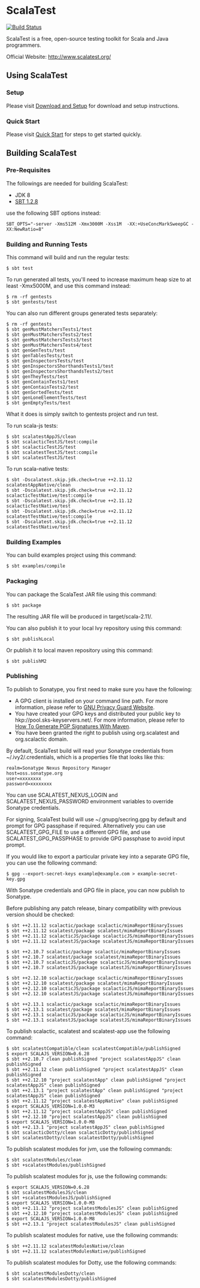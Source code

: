 ScalaTest
=========

[![Build Status](https://travis-ci.org/scalatest/scalatest.png?branch=3.1.x)](https://travis-ci.org/scalatest/scalatest)

ScalaTest is a free, open-source testing toolkit for Scala and
Java programmers.

Official Website: http://www.scalatest.org/

Using ScalaTest
---------------

### Setup

Please visit [Download and Setup](https://www.scala-sbt.org/1.x/docs/Setup.html) for download and setup instructions.

### Quick Start

Please visit [Quick Start](http://www.scalatest.org/quick_start) for steps to get started quickly.


Building ScalaTest
------------------

### Pre-Requisites

The followings are needed for building ScalaTest:

*   JDK 8
*   [SBT 1.2.8](https://www.scala-sbt.org/1.x/docs/Setup.html)

use the following SBT options instead:

    SBT_OPTS="-server -Xms512M -Xmx3000M -Xss1M  -XX:+UseConcMarkSweepGC -XX:NewRatio=8"

### Building and Running Tests

This command will build and run the regular tests:

  `$ sbt test`

To run generated all tests, you'll need to increase maximum heap size to at least -Xmx5000M, and use this command instead:

    $ rm -rf gentests
    $ sbt gentests/test
  
You can also run different groups generated tests separately: 
    
    $ rm -rf gentests
    $ sbt genMustMatchersTests1/test
    $ sbt genMustMatchersTests2/test
    $ sbt genMustMatchersTests3/test
    $ sbt genMustMatchersTests4/test
    $ sbt genGenTests/test
    $ sbt genTablesTests/test
    $ sbt genInspectorsTests/test
    $ sbt genInspectorsShorthandsTests1/test
    $ sbt genInspectorsShorthandsTests2/test
    $ sbt genTheyTests/test
    $ sbt genContainTests1/test
    $ sbt genContainTests2/test
    $ sbt genSortedTests/test
    $ sbt genLoneElementTests/test
    $ sbt genEmptyTests/test

What it does is simply switch to gentests project and run test.

To run scala-js tests: 

```
$ sbt scalatestAppJS/clean
$ sbt scalacticTestJS/test:compile
$ sbt scalacticTestJS/test
$ sbt scalatestTestJS/test:compile
$ sbt scalatestTestJS/test
```

To run scala-native tests: 

```
$ sbt -Dscalatest.skip.jdk.check=true ++2.11.12 scalatestAppNative/clean
$ sbt -Dscalatest.skip.jdk.check=true ++2.11.12 scalacticTestNative/test:compile
$ sbt -Dscalatest.skip.jdk.check=true ++2.11.12 scalacticTestNative/test
$ sbt -Dscalatest.skip.jdk.check=true ++2.11.12 scalatestTestNative/test:compile
$ sbt -Dscalatest.skip.jdk.check=true ++2.11.12 scalatestTestNative/test
```

### Building Examples

You can build examples project using this command: 

  `$ sbt examples/compile`

### Packaging

You can package the ScalaTest JAR file using this command:

  `$ sbt package`

The resulting JAR file will be produced in target/scala-2.11/.

You can also publish it to your local Ivy repository using this command:

  `$ sbt publishLocal`

Or publish it to local maven repository using this command:

  `$ sbt publishM2`

### Publishing

To publish to Sonatype, you first need to make sure you have the following:

*   A GPG client is installed on your command line path. For more information, please refer to [GNU Privacy Guard Website](http://www.gnupg.org/).
*   You have created your GPG keys and distributed your public key to hkp://pool.sks-keyservers.net/. For more information, please refer to [How To Generate PGP Signatures With Maven](https://docs.sonatype.org/display/Repository/How+To+Generate+PGP+Signatures+With+Maven).
*   You have been granted the right to publish using org.scalatest and org.scalactic domain.

By default, ScalaTest build will read your Sonatype credentials from ~/.ivy2/.credentials, which is a properties file that looks like this:

    realm=Sonatype Nexus Repository Manager
    host=oss.sonatype.org
    user=xxxxxxxx
    password=xxxxxxxx

You can use SCALATEST_NEXUS_LOGIN and SCALATEST_NEXUS_PASSWORD environment variables to override Sonatype credentials.

For signing, ScalaTest build will use ~/.gnupg/secring.gpg by default and prompt for GPG passphase if required.  Alternatively you can use SCALATEST_GPG_FILE to use a different GPG file, and use SCALATEST_GPG_PASSPHASE to provide GPG passphase to avoid input prompt.

If you would like to export a particular private key into a separate GPG file, you can use the following command:

  `$ gpg --export-secret-keys example@example.com > example-secret-key.gpg`

With Sonatype credentials and GPG file in place, you can now publish to Sonatype.

Before publishing any patch release, binary compatibility with previous version should be checked:

    $ sbt ++2.11.12 scalactic/package scalactic/mimaReportBinaryIssues
    $ sbt ++2.11.12 scalatest/package scalatest/mimaReportBinaryIssues
    $ sbt ++2.11.12 scalacticJS/package scalacticJS/mimaReportBinaryIssues
    $ sbt ++2.11.12 scalatestJS/package scalatestJS/mimaReportBinaryIssues

    $ sbt ++2.10.7 scalactic/package scalactic/mimaReportBinaryIssues
    $ sbt ++2.10.7 scalatest/package scalatest/mimaReportBinaryIssues
    $ sbt ++2.10.7 scalacticJS/package scalacticJS/mimaReportBinaryIssues
    $ sbt ++2.10.7 scalatestJS/package scalatestJS/mimaReportBinaryIssues

    $ sbt ++2.12.10 scalactic/package scalactic/mimaReportBinaryIssues
    $ sbt ++2.12.10 scalatest/package scalatest/mimaReportBinaryIssues
    $ sbt ++2.12.10 scalacticJS/package scalacticJS/mimaReportBinaryIssues
    $ sbt ++2.12.10 scalatestJS/package scalatestJS/mimaReportBinaryIssues

    $ sbt ++2.13.1 scalactic/package scalactic/mimaReportBinaryIssues
    $ sbt ++2.13.1 scalatest/package scalatest/mimaReportBinaryIssues
    $ sbt ++2.13.1 scalacticJS/package scalacticJS/mimaReportBinaryIssues
    $ sbt ++2.13.1 scalatestJS/package scalatestJS/mimaReportBinaryIssues

To publish scalactic, scalatest and scalatest-app use the following command:

    $ sbt scalatestCompatible/clean scalatestCompatible/publishSigned
    $ export SCALAJS_VERSION=0.6.28
    $ sbt ++2.10.7 clean publishSigned "project scalatestAppJS" clean publishSigned
    $ sbt ++2.11.12 clean publishSigned "project scalatestAppJS" clean publishSigned
    $ sbt ++2.12.10 "project scalatestApp" clean publishSigned "project scalatestAppJS" clean publishSigned
    $ sbt ++2.13.1 "project scalatestApp" clean publishSigned "project scalatestAppJS" clean publishSigned    
    $ sbt ++2.11.12 "project scalatestAppNative" clean publishSigned
    $ export SCALAJS_VERSION=1.0.0-M3
    $ sbt ++2.11.12 "project scalatestAppJS" clean publishSigned
    $ sbt ++2.12.10 "project scalatestAppJS" clean publishSigned
    $ export SCALAJS_VERSION=1.0.0-M8
    $ sbt ++2.13.1 "project scalatestAppJS" clean publishSigned
    $ sbt scalacticDotty/clean scalacticDotty/publishSigned
    $ sbt scalatestDotty/clean scalatestDotty/publishSigned

To publish scalatest modules for jvm, use the following commands: 

    $ sbt scalatestModules/clean
    $ sbt +scalatestModules/publishSigned

To publish scalatest modules for js, use the following commands: 

    $ export SCALAJS_VERSION=0.6.28
    $ sbt scalatestModulesJS/clean
    $ sbt +scalatestModulesJS/publishSigned
    $ export SCALAJS_VERSION=1.0.0-M3
    $ sbt ++2.11.12 "project scalatestModulesJS" clean publishSigned
    $ sbt ++2.12.10 "project scalatestModulesJS" clean publishSigned
    $ export SCALAJS_VERSION=1.0.0-M8
    $ sbt ++2.13.1 "project scalatestModulesJS" clean publishSigned

To publish scalatest modules for native, use the following commands: 

    $ sbt ++2.11.12 scalatestModulesNative/clean
    $ sbt ++2.11.12 scalatestModulesNative/publishSigned

To publish scalatest modules for Dotty, use the following commands: 

    $ sbt scalatestModulesDotty/clean
    $ sbt scalatestModulesDotty/publishSigned    
